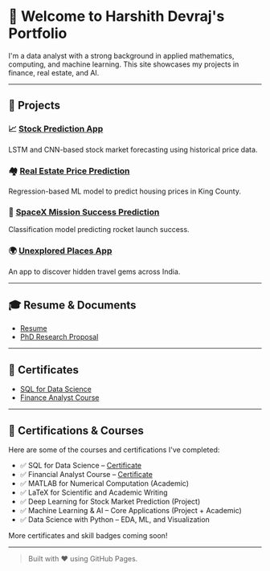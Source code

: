 # 👋 Welcome to Harshith Devraj's Portfolio

I'm a data analyst with a strong background in applied mathematics, computing, and machine learning. This site showcases my projects in finance, real estate, and AI.

---

## 🔬 Projects

### 📈 [Stock Prediction App](./stock-prediction-app/)
LSTM and CNN-based stock market forecasting using historical price data.

### 🏘️ [Real Estate Price Prediction](./real-estate-ML/)
Regression-based ML model to predict housing prices in King County.

### 🚀 [SpaceX Mission Success Prediction](./spacex-mission-predict/)
Classification model predicting rocket launch success.

### 🌍 [Unexplored Places App](./unexplored-places-app/)
An app to discover hidden travel gems across India.

---

## 🎓 Resume & Documents

- [Resume](./resume-and-sop/resume.pdf)
- [PhD Research Proposal](./resume-and-sop/phd-research-proposal.pdf)

---

## 📜 Certificates

- [SQL for Data Science](./certificates/sql-certificate.pdf)
- [Finance Analyst Course](./certificates/finance-certificate.pdf)
- ---

## 📜 Certifications & Courses

Here are some of the courses and certifications I've completed:

- ✅ SQL for Data Science – [Certificate](./certificates/sql-certificate.pdf)
- ✅ Financial Analyst Course – [Certificate](./certificates/finance-certificate.pdf)
- ✅ MATLAB for Numerical Computation (Academic)
- ✅ LaTeX for Scientific and Academic Writing
- ✅ Deep Learning for Stock Market Prediction (Project)
- ✅ Machine Learning & AI – Core Applications (Project + Academic)
- ✅ Data Science with Python – EDA, ML, and Visualization

More certificates and skill badges coming soon!


---

> Built with ❤️ using GitHub Pages.
